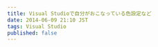 ```yaml
---
title: Visual Studioで自分がおこなっている色設定など
date: 2014-06-09 21:10 JST
tags: Visual Studio
published: false
---
```


